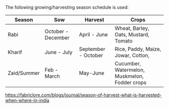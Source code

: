 The following growing/harvesting season schedule is used:


| Season      | Sow                |Harvest              | Crops                                         |
| ------------|--------------------|---------------------|-----------------------------------------------|
| Rabi        | October - December | April - June        | Wheat, Barley, Oats, Mustard, Tomato          |
| Kharif      | June - July        | September - October | Rice, Paddy, Maize, Jowar, Cotton,            |
| Zaid/Summer | Feb - March        | May-June            | Cucumber, Watermelon, Muskmelon, Fodder crops |


https://fabriclore.com/blogs/journal/season-of-harvest-what-is-harvested-when-where-in-india